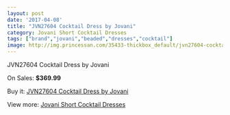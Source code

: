 ```yaml
---
layout: post
date: '2017-04-08'
title: "JVN27604 Cocktail Dress by Jovani"
category: Jovani Short Cocktail Dresses
tags: ["brand","jovani","beaded","dresses","cocktail"]
image: http://img.princessan.com/35433-thickbox_default/jvn27604-cocktail-dress-by-jovani.jpg
---
```

JVN27604 Cocktail Dress by Jovani

On Sales: **$369.99**
<a href="https://www.princessan.com/en/16587-jvn27604-cocktail-dress-by-jovani.html"><amp-img layout="responsive" width="600" height="600" src="//img.princessan.com/35433-thickbox_default/jvn27604-cocktail-dress-by-jovani.jpg" alt="JVN27604 Cocktail Dress by Jovani 0" /></a>
<a href="https://www.princessan.com/en/16587-jvn27604-cocktail-dress-by-jovani.html"><amp-img layout="responsive" width="600" height="600" src="//img.princessan.com/35436-thickbox_default/jvn27604-cocktail-dress-by-jovani.jpg" alt="JVN27604 Cocktail Dress by Jovani 1" /></a>
<a href="https://www.princessan.com/en/16587-jvn27604-cocktail-dress-by-jovani.html"><amp-img layout="responsive" width="600" height="600" src="//img.princessan.com/35435-thickbox_default/jvn27604-cocktail-dress-by-jovani.jpg" alt="JVN27604 Cocktail Dress by Jovani 2" /></a>
<a href="https://www.princessan.com/en/16587-jvn27604-cocktail-dress-by-jovani.html"><amp-img layout="responsive" width="600" height="600" src="//img.princessan.com/35434-thickbox_default/jvn27604-cocktail-dress-by-jovani.jpg" alt="JVN27604 Cocktail Dress by Jovani 3" /></a>

Buy it: [JVN27604 Cocktail Dress by Jovani](https://www.princessan.com/en/16587-jvn27604-cocktail-dress-by-jovani.html "JVN27604 Cocktail Dress by Jovani")

View more: [Jovani Short Cocktail Dresses](https://www.princessan.com/en/139- "Jovani Short Cocktail Dresses")